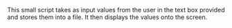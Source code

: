 This small script takes as input values from the user in the text box provided and stores them into a file. It then displays the values onto the screen.